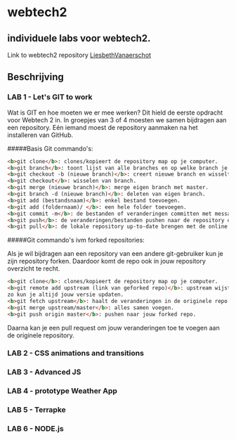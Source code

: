 webtech2
========

## individuele labs voor webtech2.

Link to webtech2 repository [LiesbethVanaerschot](https://github.com/LiesbethVanaerschot/webtech2.git)

## Beschrijving

### LAB 1 - Let's GIT to work

Wat is GIT en hoe moeten we er mee werken? Dit hield de eerste opdracht voor Webtech 2 in. In groepjes van 3 of 4 moesten we samen bijdragen aan een repository. Eén iemand moest de repository aanmaken na het installeren van GitHub. 

#####Basis Git commando's:
```html
<b>git clone</b>: clones/kopieert de repository map op je computer.
<b>git branch</b>: toont lijst van alle branches en op welke branch je zit (default is master).
<b>git checkout -b (nieuwe branch)</b>: creert nieuwe branch en wisselt er meteen naar.
<b>git checkout</b>: wisselen van branch.
<b>git merge (nieuwe branch)</b>: merge eigen branch met master.
<b>git branch -d (nieuwe branch)</b>: deleten van eigen branch.
<b>git add (bestandsnaam)</b>: enkel bestand toevoegen.
<b>git add (foldernaam)/ </b>: een hele folder toevoegen.
<b>git commit -m</b>: de bestanden of veranderingen committen met message.
<b>git push</b>: de veranderingen/bestanden pushen naar de repository online.
<b>git pull</b>: de lokale repository up-to-date brengen met de online versie.
```

#####Git commando's ivm forked repositories:

Als je wil bijdragen aan een repository van een andere git-gebruiker kun je zijn repository forken. 
Daardoor komt de repo ook in jouw repository overzicht te recht.
```html
<b>git clone</b>: clones/kopieert de repository map op je computer.
<b>git remote add upstream (link van geforked repo)</b>: upstream wijst naar de originele repo, 
zo kun je altijd jouw versie updaten.
<b>git fetch upstream</b>: haalt de veranderingen in de originele repo op.
<b>git merge upstream/master</b>: alles samen voegen.
<b>git push origin master</b>: pushen naar jouw forked repo.
```
Daarna kan je een pull request om jouw veranderingen toe te voegen aan de originele repository.

### LAB 2 - CSS animations and transitions

### LAB 3 - Advanced JS

### LAB 4 - prototype Weather App

### LAB 5 - Terrapke

### LAB 6 - NODE.js